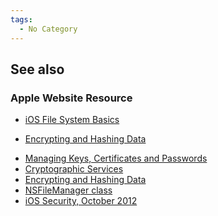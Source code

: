 ```yaml
---
tags:
  - No Category
---
```

## See also

### Apple Website Resource

- [iOS File System
  Basics](http://developer.apple.com/library/ios/#documentation/FileManagement/Conceptual/FileSystemProgrammingGUide/FileSystemOverview/FileSystemOverview.html)

<!-- -->

- [Encrypting and Hashing
  Data](https://developer.apple.com/library/mac/#documentation/security/Conceptual/cryptoservices/GeneralPurposeCrypto/GeneralPurposeCrypto.html)

<!-- -->

- [Managing Keys, Certificates and
  Passwords](https://developer.apple.com/library/mac/#documentation/security/Conceptual/cryptoservices/KeyManagementAPIs/KeyManagementAPIs.html)
- [Cryptographic
  Services](http://developer.apple.com/library/mac/#documentation/security/conceptual/security_overview/CryptographicServices/CryptographicServices.html)
- [Encrypting and Hashing
  Data](https://developer.apple.com/library/mac/#documentation/security/Conceptual/cryptoservices/GeneralPurposeCrypto/GeneralPurposeCrypto.html)
- [NSFileManager
  class](https://developer.apple.com/library/mac/#documentation/Cocoa/Reference/Foundation/Classes/NSFileManager_Class/Reference/Reference.html)
- [iOS Security, October
  2012](http://images.apple.com/iphone/business/docs/iOS_Security_Oct12.pdf)